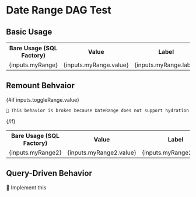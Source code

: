 # Date Range DAG Test

## Basic Usage
<DateRange name="myRange"/>

<table>
<tr>
<th class="px-2">Bare Usage (SQL Factory)</th>
<th class="px-2">Value</th>
<th class="px-2">Label</th>

<th class="px-2">Start</th>
<th class="px-2">End</th>
</tr>
<tr>
<td class="px-2">{inputs.myRange}</td>
<td class="px-2">{inputs.myRange.value}</td>
<td class="px-2">{inputs.myRange.label}</td>

<td class="px-2">{inputs.myRange.start}</td>
<td class="px-2">{inputs.myRange.end}</td>
</tr>
</table>



## Remount Behvaior
<Checkbox name="toggleRange" title="Toggle Date Range" />

{#if inputs.toggleRange.value}
    <DateRange name="myRange2"/>

    🚩 This behavior is broken because DateRange does not support hydration

{/if}
<table>
<tr>
<th class="px-2">Bare Usage (SQL Factory)</th>
<th class="px-2">Value</th>
<th class="px-2">Label</th>

<th class="px-2">Start</th>
<th class="px-2">End</th>
</tr>
<tr>
<td class="px-2">{inputs.myRange2}</td>
<td class="px-2">{inputs.myRange2.value}</td>
<td class="px-2">{inputs.myRange2.label}</td>

<td class="px-2">{inputs.myRange2.start}</td>
<td class="px-2">{inputs.myRange2.end}</td>
</tr>
</table>

## Query-Driven Behavior

🚩 Implement this